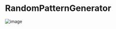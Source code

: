 # RandomPatternGenerator
![image](https://user-images.githubusercontent.com/63799853/189572032-64185545-0b78-415f-99c5-f719141c16db.png)
